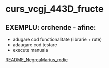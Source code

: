 # curs_vcgj_443D_fructe

## EXEMPLU: crchende - afine: 
- adugare cod functionalitate (librarie + rute)
- adaugare cod testare
- execute manuala

[README_NegreaMarius_rodie](./README_NegreaMarius_rodie.md)
